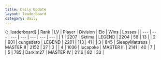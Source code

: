 ```yaml
---
title: Daily Update
layout: leaderboard
category: daily
---
```


{: .leaderboard}
| Rank | LV | Player | Division | Elo | Wins | Losses |
| --- | --- | --- | --- | --- | --- | --- |
| <span data-change="0">1</span> | 2207 | <span title="ID: 353063">Sktima</span> | LEGEND | <span data-change="16">2204</span> | <span data-change="2">58</span> | <span data-change="0">13</span> |
| <span data-change="3">2</span> | 901 | <span title="ID: 54134">cungadero</span> | LEGEND | <span data-change="84">2201</span> | <span data-change="20">113</span> | <span data-change="6">41</span> |
| <span data-change="0">3</span> | 845 | <span title="ID: 153129">SleepyMattress</span> | MASTER II | <span data-change="0">2152</span> | <span data-change="0">27</span> | <span data-change="0">3</span> |
| <span data-change="3">4</span> | 1036 | <span title="ID: 41925">lucapoke</span> | MASTER III | <span data-change="44">2141</span> | <span data-change="8">40</span> | <span data-change="2">7</span> |
| <span data-change="-1">5</span> | 785 | <span title="ID: 694036">Darkim27</span> | MASTER IV | <span data-change="-24">2116</span> | <span data-change="2">82</span> | <span data-change="3">33</span> |